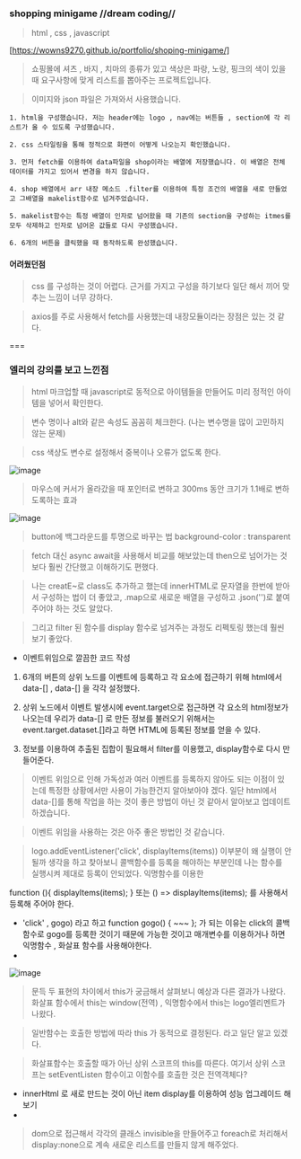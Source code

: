 ### shopping minigame //dream coding//

> html , css , javascript

[https://wowns9270.github.io/portfolio/shoping-minigame/]

> 쇼핑몰에 셔츠 , 바지 , 치마의 종류가 있고 색상은 파랑, 노랑, 핑크의 색이 있을 때 요구사항에 맞게 리스트를 뽑아주는 프로젝트입니다.

> 이미지와 json 파일은 가져와서 사용했습니다.

```
1. html을 구성했습니다. 저는 header에는 logo , nav에는 버튼들 , section에 각 리스트가 올 수 있도록 구성했습니다.

2. css 스타일링을 통해 정적으로 화면이 어떻게 나오는지 확인했습니다.

3. 먼저 fetch를 이용하여 data파일을 shop이라는 배열에 저장했습니다. 이 배열은 전체 데이터를 가지고 있어서 변경을 하지 않습니다.

4. shop 배열에서 arr 내장 메소드 .filter를 이용하여 특정 조건의 배열을 새로 만들었고 그배열을 makelist함수로 넘겨주었습니다.

5. makelist함수는 특정 배열이 인자로 넘어왔을 때 기존의 section을 구성하는 itmes를 모두 삭제하고 인자로 넘어온 값들로 다시 구성했습니다.

6. 6개의 버튼을 클릭했을 때 동작하도록 완성했습니다.
```

#### 어려웠던점

> css 를 구성하는 것이 어렵다. 근거를 가지고 구성을 하기보다 일단 해서 끼어 맞추는 느낌이 너무 강하다.

> axios를 주로 사용해서 fetch를 사용했는데 내장모듈이라는 장점은 있는 것 같다.

===

### 엘리의 강의를 보고 느낀점

> html 마크업할 때 javascript로 동적으로 아이템들을 만들어도 미리 정적인 아이템을 넣어서 확인한다.

> 변수 명이나 alt와 같은 속성도 꼼꼼히 체크한다. (나는 변수명을 많이 고민하지 않는 문제)

> css 색상도 변수로 설정해서 중복이나 오류가 없도록 한다.

![image](https://user-images.githubusercontent.com/46587806/107137394-656e6a80-694f-11eb-898c-12d922e6b9c8.png)

> 마우스에 커서가 올라갔을 때 포인터로 변하고 300ms 동안 크기가 1.1배로 변하도록하는 효과

![image](https://user-images.githubusercontent.com/46587806/107137759-0d396780-6953-11eb-9a2e-98649cfad83b.png)

> button에 백그라운드를 투명으로 바꾸는 법
> background-color : transparent

> fetch 대신 async await을 사용해서 비교를 해보았는데 then으로 넘어가는 것 보다 훨씬 간단했고 이해하기도 편했다.

> 나는 creatE~로 class도 추가하고 했는데 innerHTML로 문자열을 한번에 받아서 구성하는 법이 더 좋았고, .map으로 새로운 배열을 구성하고 .json('')로 붙여주어야 하는 것도 알았다.

> 그리고 filter 된 함수를 display 함수로 넘겨주는 과정도 리펙토링 했는데 훨씬 보기 좋았다.

- 이벤트위임으로 깔끔한 코드 작성

1. 6개의 버튼의 상위 노드를 이벤트에 등록하고 각 요소에 접근하기 위해 html에서
   data-[] , data-[] 을 각각 설정했다.

2. 상위 노드에서 이벤트 발생시에 event.target으로 접근하면 각 요소의 html정보가 나오는데 우리가 data-[] 로 만든 정보를 불러오기 위해서는 event.target.dataset.[]라고 하면 HTML에 등록된 정보를 얻을 수 있다.

3. 정보를 이용하여 추출된 집합이 필요해서 filter를 이용했고, display함수로 다시 만들어준다.

> 이벤트 위임으로 인해 가독성과 여러 이벤트를 등록하지 않아도 되는 이점이 있는데 특정한 상황에서만 사용이 가능한건지 알아보아야 겠다. 일단 html에서 data-[]를 통해 작업을 하는 것이 좋은 방법이 아닌 것 같아서 알아보고 업데이트 하겠습니다.

> 이벤트 위임을 사용하는 것은 아주 좋은 방법인 것 같습니다.

> logo.addEventListener('click', displayItems(items))
> 이부분이 왜 실행이 안될까 생각을 하고 찾아보니 콜백함수를 등록을 해야하는 부분인데 나는 함수를 실행시켜 제대로 등록이 안되었다. 익명함수를 이용한

function (){ displayItems(items); } 또는
() => displayItems(items); 를 사용해서 등록해 주어야 한다.

- 'click' , gogo) 라고 하고 function gogo() { ~~~ }; 가 되는 이유는 click의 콜백함수로 gogo를 등록한 것이기 때문에 가능한 것이고 매개변수를 이용하거나 하면 익명함수 , 화살표 함수를 사용해야한다.
-

![image](https://user-images.githubusercontent.com/46587806/107333649-19f7c000-6af9-11eb-9740-ff39891cc5cf.png)

> 문득 두 표현의 차이에서 this가 궁금해서 살펴보니 예상과 다른 결과가 나왔다. 화살표 함수에서 this는 window(전역) , 익명함수에서 this는 logo엘리멘트가 나왔다.

> 일반함수는 호출한 방법에 따라 this 가 동적으로 결정된다. 라고 일단 알고 있겠다.

> 화살표함수는 호출할 때가 아닌 상위 스코프의 this를 따른다. 여기서 상위 스코프는 setEventListen 함수이고 이함수를 호출한 것은 전역객체다?

- innerHtml 로 새로 만드는 것이 아닌 item display를 이용하여 성능 업그레이드 해보기
-

> dom으로 접근해서 각각의 클래스 invisible을 만들어주고 foreach로 처리해서 display:none으로 계속 새로운 리스트를 만들지 않게 해주었다.
